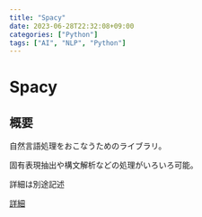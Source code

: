 ```yaml
---
title: "Spacy"
date: 2023-06-28T22:32:08+09:00
categories: ["Python"]
tags: ["AI", "NLP", "Python"]
---
```

# Spacy

## 概要

自然言語処理をおこなうためのライブラリ。

固有表現抽出や構文解析などの処理がいろいろ可能。

詳細は別途記述

[詳細](https://spacy.io/)